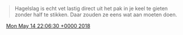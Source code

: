 > Hagelslag is echt vet lastig direct uit het pak in je keel te gieten zonder half te stikken\. Daar zouden ze eens wat aan moeten doen\.

<img src="../../media/tweet.ico" width="12" /> [Mon May 14 22:06:30 +0000 2018](https://twitter.com/DromerDenker/status/996149780974796801)